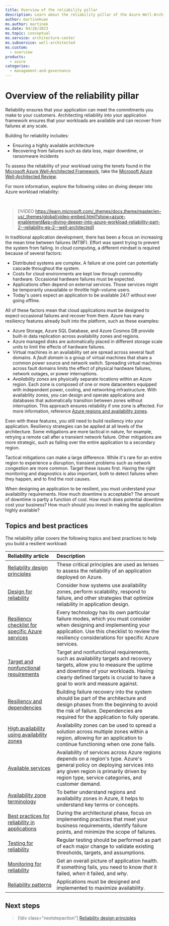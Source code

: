 ```yaml
---
title: Overview of the reliability pillar
description: Learn about the reliability pillar of the Azure Well-Architected Framework with this high-level summary.
author: martinekuan
ms.author: martinek
ms.date: 04/28/2023
ms.topic: conceptual
ms.service: architecture-center
ms.subservice: well-architected
ms.custom:
  - overview
products:
  - azure
categories:
  - management-and-governance
---
```


# Overview of the reliability pillar

Reliability ensures that your application can meet the commitments you make to your customers. Architecting reliability into your application framework ensures that your workloads are available and can recover from failures at any scale.

Building for reliability includes:

- Ensuring a highly available architecture
- Recovering from failures such as data loss, major downtime, or ransomware incidents

To assess the reliability of your workload using the tenets found in the [Microsoft Azure Well-Architected Framework](/azure/architecture/framework/), take the [Microsoft Azure Well-Architected Review](/assessments/?id=azure-architecture-review&mode=pre-assessment).

For more information, explore the following video on diving deeper into Azure workload reliability:

<!-- markdownlint-disable MD034 -->

<br/>

> [!VIDEO https://learn.microsoft.com/_themes/docs.theme/master/en-us/_themes/global/video-embed.html?show=azure-enablement&ep=diving-deeper-into-azure-workload-reliability-part-2--reliability-ep-2--well-architected]

<!-- markdownlint-enable MD034 -->

In traditional application development, there has been a focus on increasing the mean time between failures (MTBF). Effort was spent trying to prevent the system from failing. In cloud computing, a different mindset is required because of several factors:

- Distributed systems are complex. A failure at one point can potentially cascade throughout the system.
- Costs for cloud environments are kept low through commodity hardware. Occasional hardware failures must be expected.
- Applications often depend on external services. Those services might be temporarily unavailable or throttle high-volume users.
- Today's users expect an application to be available 24/7 without ever going offline.

All of these factors mean that cloud applications must be designed to expect occasional failures and recover from them. Azure has many resiliency features already built into the platform, such as these examples:

- Azure Storage, Azure SQL Database, and Azure Cosmos DB provide built-in data replication across availability zones and regions.
- Azure managed disks are automatically placed in different storage scale units to limit the effects of hardware failures.
- Virtual machines in an availability set are spread across several fault domains. A *fault domain* is a group of virtual machines that share a common power source and network switch. Spreading virtual machines across fault domains limits the effect of physical hardware failures, network outages, or power interruptions.
- *Availability zones* are physically separate locations within an Azure region. Each zone is composed of one or more datacenters equipped with independent power, cooling, and networking infrastructure. With availability zones, you can design and operate applications and databases that automatically transition between zones without interruption. This approach ensures reliability if one zone is affected. For more information, reference [Azure regions and availability zones](/azure/availability-zones/az-overview).

Even with these features, you still need to build resiliency into your application. Resiliency strategies can be applied at all levels of the architecture. Some mitigations are more tactical in nature, for example, retrying a remote call after a transient network failure. Other mitigations are more strategic, such as failing over the entire application to a secondary region.

Tactical mitigations can make a large difference. While it's rare for an entire region to experience a disruption, transient problems such as network congestion are more common. Target these issues first. Having the right monitoring and diagnostics is also important, both to detect failures when they happen, and to find the root causes.

When designing an application to be resilient, you must understand your availability requirements. How much downtime is acceptable? The amount of downtime is partly a function of cost. How much does potential downtime cost your business? How much should you invest in making the application highly available?

## Topics and best practices

The reliability pillar covers the following topics and best practices to help you build a resilient workload:

| Reliability article | Description |
|:--------------------|:------------|
| [Reliability design principles](principles.md) | These critical principles are used as lenses to assess the reliability of an application deployed on Azure. |
| [Design for reliability](design-checklist.md) | Consider how systems use availability zones, perform scalability, respond to failure, and other strategies that optimize reliability in application design. |
| [Resiliency checklist for specific Azure services](/azure/architecture/checklist/resiliency-per-service) | Every technology has its own particular failure modes, which you must consider when designing and implementing your application. Use this checklist to review the resiliency considerations for specific Azure services. |
| [Target and nonfunctional requirements](design-requirements.md) | Target and nonfunctional requirements, such as availability targets and recovery targets, allow you to measure the uptime and downtime of your workloads. Having clearly defined targets is crucial to have a goal to work and measure against. |
| [Resiliency and dependencies](design-resiliency.md) | Building failure recovery into the system should be part of the architecture and design phases from the beginning to avoid the risk of failure. Dependencies are required for the application to fully operate. |
| [High availability using availability zones](/azure/architecture/high-availability/building-solutions-for-high-availability) | Availability zones can be used to spread a solution across multiple zones within a region, allowing for an application to continue functioning when one zone fails. |
| [Available services](/azure/availability-zones/region-types-service-categories-azure) | Availability of services across Azure regions depends on a region's type. Azure's general policy on deploying services into any given region is primarily driven by region type, service categories, and customer demand. |
| [Availability zone terminology](/azure/availability-zones/glossary) | To better understand regions and availability zones in Azure, it helps to understand key terms or concepts. |
| [Best practices for reliability in applications](design-best-practices.md) | During the architectural phase, focus on implementing practices that meet your business requirements, identify failure points, and minimize the scope of failures. |
| [Testing for reliability](test-checklist.md) | Regular testing should be performed as part of each major change to validate existing thresholds, targets, and assumptions. |
| [Monitoring for reliability](monitor-checklist.md) | Get an overall picture of application health. If something fails, you need to know *that* it failed, *when* it failed, and *why*. |
| [Reliability patterns](reliability-patterns.md) | Applications must be designed and implemented to maximize availability. |

## Next steps

> [!div class="nextstepaction"]
> [Reliability design principles](./principles.md)
